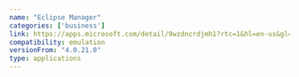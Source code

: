 ```yaml
---
name: "Eclipse Manager"
categories: ['business']
link: https://apps.microsoft.com/detail/9wzdncrdjmh1?rtc=1&hl=en-us&gl=us
compatibility: emulation
versionFrom: "4.0.21.0"
type: applications
---
```


